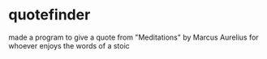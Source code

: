 # quotefinder
made a program to give a quote from "Meditations" by Marcus Aurelius for whoever enjoys the words of a stoic
